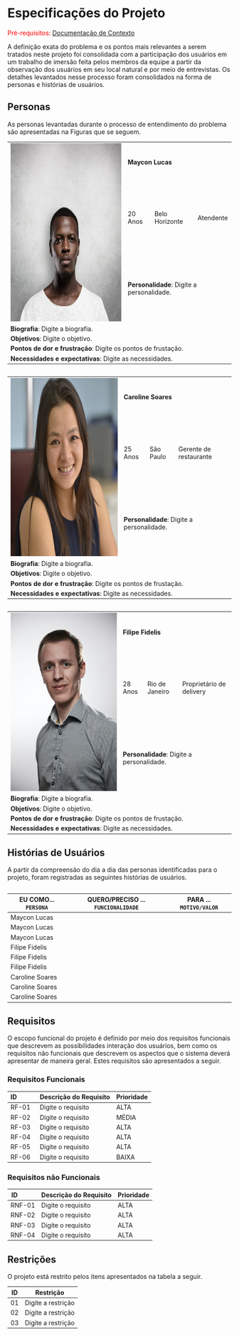 # Especificações do Projeto

<span style="color:red">Pré-requisitos: <a href="01-Documentação de Contexto.md"> Documentação de Contexto</a></span>

A definição exata do problema e os pontos mais relevantes a serem tratados neste projeto foi consolidada com a participação dos usuários em um trabalho de imersão feita pelos membros da equipe a partir da observação dos usuários em seu local natural e por meio de entrevistas. Os detalhes levantados nesse processo foram consolidados na forma de personas e histórias de usuários. 

## Personas

As personas levantadas durante o processo de entendimento do problema são apresentadas na Figuras que se seguem. 
 
<table>
 <tbody>
  <tr>
   <td rowspan="3"><img src="img/people_images/blackmann.jpg" width="480" height="400" /></td>
   <td colspan="3"><strong>Maycon Lucas</strong></td>
  </tr>
  
  <tr>
   <td>20 Anos</td>
   <td>Belo Horizonte</td>
   <td>Atendente</td>
  </tr>
  
  <tr>
   <td colspan="3">
    <strong>Personalidade</strong>: Digite a personalidade.
   </td>
  </tr>
  
  <tr>
   <td colspan="4">
    <strong>Biografia</strong>: Digite a biografia.
   </td>
  </tr>
  
  <tr>
   <td colspan="4">
    <strong>Objetivos</strong>: Digite o objetivo. 
   </td>
  </tr>
  
  <tr>
   <td colspan="4">
    <strong>Pontos de dor e frustração</strong>: Digite os pontos de frustação.
   </td>
  </tr>
  
  <tr>
   <td colspan="4">
    <strong>Necessidades e expectativas</strong>: Digite as necessidades.
   </td>
  </tr>
 </body>
<table>
 
<table>
 <tbody>
  <tr>
   <td rowspan="3"><img src="img/people_images/asianwomenn.jpg" width="500" height="400"  /></td>
   <td colspan="3"><strong>Caroline Soares </strong></td>
  </tr>
  
  <tr>
   <td>25 Anos</td>
   <td>São Paulo</td>
   <td>Gerente de restaurante</td>
  </tr>
  
  <tr>
   <td colspan="3">
    <strong>Personalidade</strong>: Digite a personalidade.
   </td>
  </tr>
  
  <tr>
   <td colspan="4">
    <strong>Biografia</strong>: Digite a biografia.
   </td>
  </tr>
  
  <tr>
   <td colspan="4">
    <strong>Objetivos</strong>: Digite o objetivo. 
   </td>
  </tr>
  
  <tr>
   <td colspan="4">
    <strong>Pontos de dor e frustração</strong>: Digite os pontos de frustação.
   </td>
  </tr>
  
  <tr>
   <td colspan="4">
    <strong>Necessidades e expectativas</strong>: Digite as necessidades.
   </td>
  </tr>
 </body>
<table>
 
<table>
 <tbody>
  <tr>
   <td rowspan="3"><img src="img/people_images/whitemann.jpg" width="700" height="400" /></td>
   <td colspan="3"><strong>Filipe Fidelis</strong></td>
  </tr>
  
  <tr>
   <td>28 Anos</td>
   <td>Rio de Janeiro</td>
   <td>Proprietário de delivery</td>
  </tr>
  
  <tr>
   <td colspan="3">
    <strong>Personalidade</strong>: Digite a personalidade.
   </td>
  </tr>
  
  <tr>
   <td colspan="4">
    <strong>Biografia</strong>: Digite a biografia.
   </td>
  </tr>
  
  <tr>
   <td colspan="4">
    <strong>Objetivos</strong>: Digite o objetivo. 
   </td>
  </tr>
  
  <tr>
   <td colspan="4">
    <strong>Pontos de dor e frustração</strong>: Digite os pontos de frustação.
   </td>
  </tr>
  
  <tr>
   <td colspan="4">
    <strong>Necessidades e expectativas</strong>: Digite as necessidades.
   </td>
  </tr>
 </body>
<table>

## Histórias de Usuários

A partir da compreensão do dia a dia das personas identificadas para o projeto, foram registradas as seguintes histórias de usuários. 

|EU COMO... `PERSONA`| QUERO/PRECISO ... `FUNCIONALIDADE`                                 |PARA ... `MOTIVO/VALOR`                                              |
|--------------------|--------------------------------------------------------------------|---------------------------------------------------------------------|
|Maycon Lucas        |                                                                    |                                                                     |
|Maycon Lucas        |                                                                    |                                                                     |
|Maycon Lucas        |                                                                    |                                                                     |
|Filipe Fidelis      |                                                                    |                                                                     |
|Filipe Fidelis      |                                                                    |                                                                     |
|Filipe Fidelis      |                                                                    |                                                                     |
|Caroline Soares     |                                                                    |                                                                     |
|Caroline Soares     |                                                                    |                                                                     |
|Caroline Soares     |                                                                    |                                                                     |



## Requisitos

O escopo funcional do projeto é definido por meio dos requisitos funcionais que descrevem as possibilidades interação dos usuários, bem como os requisitos não funcionais que descrevem os aspectos que o sistema deverá apresentar de maneira geral. Estes requisitos são apresentados a seguir. 

### Requisitos Funcionais

|ID&nbsp;&nbsp;&nbsp;&nbsp;&nbsp;&nbsp;&nbsp;&nbsp;&nbsp;&nbsp;     | Descrição do Requisito  | Prioridade |
|-------|-----------------------------------------|----|
|RF-01| Digite o requisito | ALTA | 
|RF-02| Digite o requisito |  MÉDIA | 
|RF-03| Digite o requisito |  ALTA | 
|RF-04| Digite o requisito|  ALTA | 
|RF-05| Digite o requisito |  ALTA | 
|RF-06| Digite o requisito |  BAIXA |


### Requisitos não Funcionais

| ID&nbsp;&nbsp;&nbsp;&nbsp;&nbsp;&nbsp;&nbsp;&nbsp;&nbsp;&nbsp;        | Descrição do Requisito  |Prioridade |
|-----------|-------------------------|----|
|RNF-01     | Digite o requisito | ALTA | 
|RNF-02     | Digite o requisito | ALTA | 
|RNF-03     | Digite o requisito | ALTA | 
|RNF-04     | Digite o requisito | ALTA | 

## Restrições

O projeto está restrito pelos itens apresentados na tabela a seguir.

|ID| Restrição                                             |
|--|-------------------------------------------------------|
|01| Digite a restrição |
|02| Digite a restrição |
|03| Digite a restrição |
